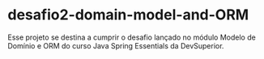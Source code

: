 # desafio2-domain-model-and-ORM
Esse projeto se destina a cumprir o desafio lançado no módulo Modelo de Domínio e ORM do curso Java Spring Essentials da DevSuperior.
